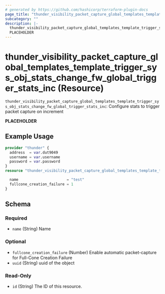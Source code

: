 ```yaml
---
# generated by https://github.com/hashicorp/terraform-plugin-docs
page_title: "thunder_visibility_packet_capture_global_templates_template_trigger_sys_obj_stats_change_fw_global_trigger_stats_inc Resource - terraform-provider-thunder"
subcategory: ""
description: |-
  thunder_visibility_packet_capture_global_templates_template_trigger_sys_obj_stats_change_fw_global_trigger_stats_inc: Configure stats to trigger packet capture on increment
  PLACEHOLDER
---
```


# thunder_visibility_packet_capture_global_templates_template_trigger_sys_obj_stats_change_fw_global_trigger_stats_inc (Resource)

`thunder_visibility_packet_capture_global_templates_template_trigger_sys_obj_stats_change_fw_global_trigger_stats_inc`: Configure stats to trigger packet capture on increment

__PLACEHOLDER__

## Example Usage

```terraform
provider "thunder" {
  address  = var.dut9049
  username = var.username
  password = var.password
}
resource "thunder_visibility_packet_capture_global_templates_template_trigger_sys_obj_stats_change_fw_global_trigger_stats_inc" "thunder_visibility_packet_capture_global_templates_template_trigger_sys_obj_stats_change_fw_global_trigger_stats_inc" {

  name                      = "test"
  fullcone_creation_failure = 1
}
```

<!-- schema generated by tfplugindocs -->
## Schema

### Required

- `name` (String) Name

### Optional

- `fullcone_creation_failure` (Number) Enable automatic packet-capture for Full-Cone Creation Failure
- `uuid` (String) uuid of the object

### Read-Only

- `id` (String) The ID of this resource.


